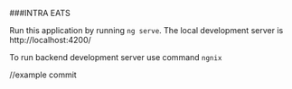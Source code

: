 ###INTRA EATS

Run this application by running `ng serve`.
The local development server is http://localhost:4200/

To run backend development server use command `ngnix`

//example commit

